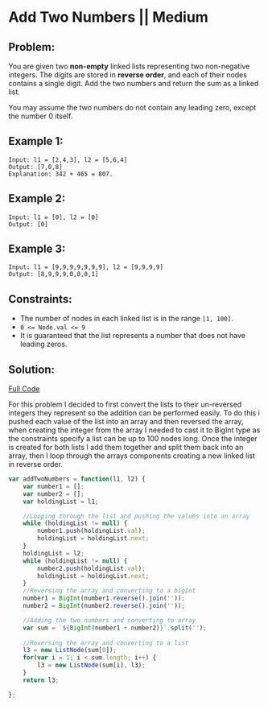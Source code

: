 # Add Two Numbers || Medium

## Problem:

You are given two **non-empty** linked lists representing two non-negative integers. The digits are stored in **reverse order**, and each of their nodes contains a single digit. Add the two numbers and return the sum as a linked list.

You may assume the two numbers do not contain any leading zero, except the number 0 itself.

## Example 1:
```
Input: l1 = [2,4,3], l2 = [5,6,4]
Output: [7,0,8]
Explanation: 342 + 465 = 807.
```

## Example 2:
```
Input: l1 = [0], l2 = [0]
Output: [0]
```

## Example 3: 
```
Input: l1 = [9,9,9,9,9,9,9], l2 = [9,9,9,9]
Output: [8,9,9,9,0,0,0,1]
```

## Constraints:

- The number of nodes in each linked list is in the range `[1, 100]`.
- `0 <= Node.val <= 9`
- It is guaranteed that the list represents a number that does not have leading zeros.

## Solution:
[Full Code](https://github.com/Nox-iv/LeetCode-Solutions/blob/main/code/2_add_two_numbers.js)

For this problem I decided to first convert the lists to their un-reversed integers they represent so the addition can be performed easily.
To do this i pushed each value of the list into an array and then reversed the array, when creating the integer from the array I needed to cast
it to BigInt type as the constraints specify a list can be up to 100 nodes long. Once the integer is created for both lists I add them together
and split them back into an array, then I loop through the arrays components creating a new linked list in reverse order.

```js
var addTwoNumbers = function(l1, l2) {
    var number1 = [];
    var number2 = [];
    var holdingList = l1;

    //Looping through the list and pushing the values into an array
    while (holdingList != null) {
        number1.push(holdingList.val);
        holdingList = holdingList.next;
    }
    holdingList = l2;
    while (holdingList != null) {
        number2.push(holdingList.val);
        holdingList = holdingList.next;
    }
    //Reversing the array and converting to a bigInt
    number1 = BigInt(number1.reverse().join(''));
    number2 = BigInt(number2.reverse().join(''));

    //Adding the two numbers and converting to array
    var sum = `${BigInt(number1 + number2)}`.split('');
    
    //Reversing the array and converting to a list
    l3 = new ListNode(sum[0]);
    for(var i = 1; i < sum.length; i++) {
        l3 = new ListNode(sum[i], l3);
    }
    return l3;

};
```